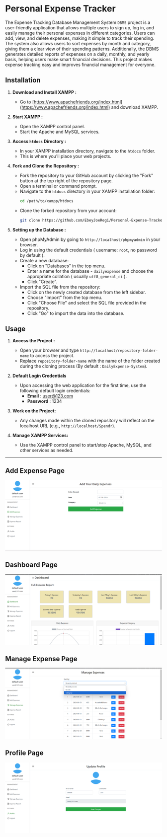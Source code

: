 # Personal Expense Tracker

The Expense Tracking Database Management System `DBMS` project is a user-friendly application that allows multiple users to sign up, log in, and easily manage their personal expenses in different categories. Users can add, view, and delete expenses, making it simple to track their spending. The system also allows users to sort expenses by month and category, giving them a clear view of their spending patterns. Additionally, the DBMS generates detailed reports of expenses on a daily, monthly, and yearly basis, helping users make smart financial decisions. This project makes expense tracking easy and improves financial management for everyone.
## Installation

1. **Download and Install XAMPP :**
   - Go to [https://www.apachefriends.org/index.html](https://www.apachefriends.org/index.html) and download XAMPP.

2. **Start XAMPP :**
   - Open the XAMPP control panel.
   - Start the Apache and MySQL services.

3. **Access `htdocs` Directory :**
   - In your XAMPP installation directory, navigate to the `htdocs` folder.
   - This is where you'll place your web projects.

4. **Fork and Clone the Repository :**
   - Fork the repository to your GitHub account by clicking the "Fork" button at the top right of the repository page.
   - Open a terminal or command prompt.
   - Navigate to the `htdocs` directory in your XAMPP installation folder:
     ```bash
     cd /path/to/xampp/htdocs
     ```
   - Clone the forked repository from your account:
     ```bash
     git clone https://github.com/EbeyJoeRegi/Personal-Expense-Tracker.git
     ```

5. **Setting up the Database :**
   - Open phpMyAdmin by going to `http://localhost/phpmyadmin` in your browser.
   - Log in using the default credentials ( username: `root`, no password by default ).
   - Create a new database:
     - Click on "Databases" in the top menu.
     - Enter a name for the database - `dailyexpense` and choose the appropriate collation ( usually `utf8_general_ci` ).
     - Click "Create".
   - Import the SQL file from the repository:
     - Click on the newly created database from the left sidebar.
     - Choose "Import" from the top menu.
     - Click "Choose File" and select the SQL file provided in the repository.
     - Click "Go" to import the data into the database.

## Usage

1. **Access the Project :**
   - Open your browser and type `http://localhost/repository-folder-name` to access the project.
   - Replace `repository-folder-name` with the name of the folder created during the cloning process (By default : `DailyExpense-System`).
   
2. **Default Login Credentials**

   - Upon accessing the web application for the first time, use the following default login credentials:
     - **Email** : user@123.com
     - **Password** : 1234

3. **Work on the Project:**
   - Any changes made within the cloned repository will reflect on the localhost URL (e.g., `http://localhost/Spendr`).
   
4. **Manage XAMPP Services:**
   - Use the XAMPP control panel to start/stop Apache, MySQL, and other services as needed.

---

## Add Expense Page
![Add Expense](images/addExpense.png)

## Dashboard Page
![Dashboard](images/dashboard.png)

## Manage Expense Page
![Manage Expense](images/manageExpense.png)

## Profile Page
![Profile](images/profile.png)

